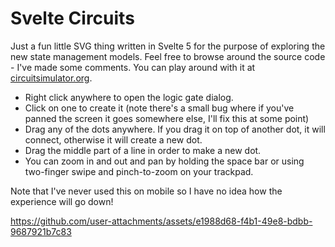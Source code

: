 # Svelte Circuits

Just a fun little SVG thing written in Svelte 5 for the purpose of exploring the new state management models. Feel free to browse around the source code - I've made some comments. You can play around with it at [circuitsimulator.org](https://circuitsimulator.org).

- Right click anywhere to open the logic gate dialog.
- Click on one to create it (note there's a small bug where if you've panned the screen it goes somewhere else, I'll fix this at some point)
- Drag any of the dots anywhere. If you drag it on top of another dot, it will connect, otherwise it will create a new dot.
- Drag the middle part of a line in order to make a new dot.
- You can zoom in and out and pan by holding the space bar or using two-finger swipe and pinch-to-zoom on your trackpad.

Note that I've never used this on mobile so I have no idea how the experience will go down!

https://github.com/user-attachments/assets/e1988d68-f4b1-49e8-bdbb-9687921b7c83


